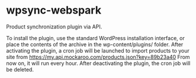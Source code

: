 # wpsync-webspark
Product synchronization plugin via API.

To install the plugin, use the standard WordPress installation interface, or place the contents of the archive in the wp-content/plugins/ folder.
After activating the plugin, a cron job will be launched to import products to your site from https://my.api.mockaroo.com/products.json?key=89b23a40
From now on, it will run every hour. After deactivating the plugin, the cron job will be deleted.
